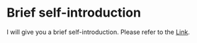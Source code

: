 # Brief self-introduction

I will give you a brief self-introduction. Please refer to the [Link](https://sp-intro.netlify.app/).

